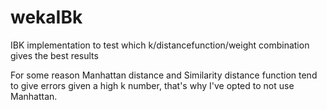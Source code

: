 # wekaIBk
IBK implementation to test which k/distancefunction/weight combination gives the best results

For some reason Manhattan distance and Similarity distance function tend to give errors given a high k number, that's why I've opted to not use Manhattan.
